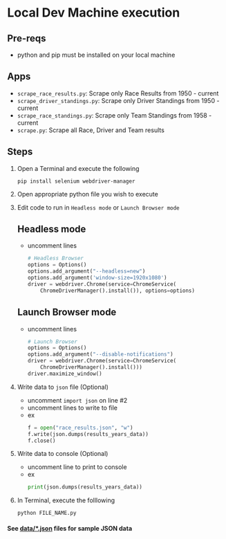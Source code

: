 # Local Dev Machine execution
## Pre-reqs
- python and pip must be installed on your local machine

## Apps
- ```scrape_race_results.py```: Scrape only Race Results from 1950 - current
- ```scrape_driver_standings.py```: Scrape only Driver Standings from 1950 - current
- ```scrape_race_standings.py```: Scrape only Team Standings from 1958 - current
- ```scrape.py```: Scrape all Race, Driver and Team results

## Steps
1. Open a Terminal and execute the following
    ```
    pip install selenium webdriver-manager
    ```

2. Open appropriate python file you wish to execute

3. Edit code to run in ```Headless mode``` or ```Launch Browser mode```

    ## Headless mode
    - uncomment lines
        ```python
        # Headless Browser
        options = Options()
        options.add_argument("--headless=new")
        options.add_argument('window-size=1920x1080')
        driver = webdriver.Chrome(service=ChromeService(
            ChromeDriverManager().install()), options=options)
        ```

    ## Launch Browser mode
    - uncomment lines
        ```python
        # Launch Browser
        options = Options()
        options.add_argument("--disable-notifications")
        driver = webdriver.Chrome(service=ChromeService(
            ChromeDriverManager().install()))
        driver.maximize_window()
        ```

4. Write data to ```json``` file (Optional)
    - uncomment ```import json``` on line #2
    - uncomment lines to write to file
    - ex
        ```python
        f = open("race_results.json", "w")
        f.write(json.dumps(results_years_data))
        f.close()
        ```

5. Write data to console (Optional)
    - uncomment line to print to console
    - ex
        ```python
        print(json.dumps(results_years_data))
        ```

6. In Terminal, execute the folllowing
    ```
    python FILE_NAME.py
    ```

#### See [data/*.json](/f1/data/) files for sample JSON data

